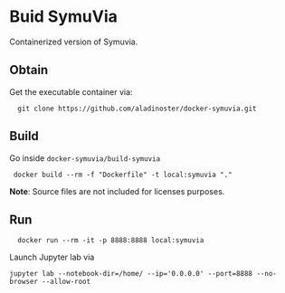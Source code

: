 # Buid SymuVia 

Containerized version of Symuvia. 

## Obtain 

Get the executable container via:

```
  git clone https://github.com/aladinoster/docker-symuvia.git
```


## Build 

Go inside `docker-symuvia/build-symuvia`

```
 docker build --rm -f "Dockerfile" -t local:symuvia "." 
```

**Note**: Source files are not included for licenses purposes. 


## Run 

```
  docker run --rm -it -p 8888:8888 local:symuvia
```

Launch Jupyter lab via 

```
jupyter lab --notebook-dir=/home/ --ip='0.0.0.0' --port=8888 --no-browser --allow-root
```